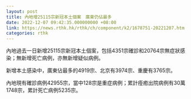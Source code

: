 ```yaml
---
layout: post
title: 內地增25115宗新冠本土個案　廣東仍佔最多
date: 2022-12-07 09:42:35.000000000 +08:00
link: https://news.rthk.hk/rthk/ch/component/k2/1678751-20221207.htm
categories: rthk
---
```


內地過去一日新增25115宗新冠本土個案，包括4351宗確診和20764宗無症狀感染；無新增死亡病例，亦無新增疑似病例。

新增本土感染中，廣東佔最多的4919宗、北京有3974宗、重慶有3765宗。

內地現有確診病例42955宗，當中128宗是重症病例；累計痊癒出院病例有30萬1748宗，累計死亡病例5235宗。
